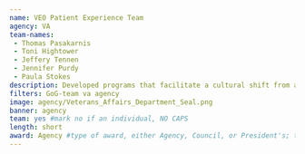 ```yaml
---
name: VEO Patient Experience Team
agency: VA
team-names:
 - Thomas Pasakarnis
 - Toni Hightower
 - Jeffery Tennen
 - Jennifer Purdy
 - Paula Stokes
description: Developed programs that facilitate a cultural shift from a traditional bureaucratic system to a patient-focused system. Their changes improved patient experience across 147 VA medical centers by empowering 360,000 employees with the knowledge and skills to deliver exceptional customer service.
filters: GoG-team va agency
image: agency/Veterans_Affairs_Department_Seal.png
banner: agency
team: yes #mark no if an individual, NO CAPS
length: short
award: Agency #type of award, either Agency, Council, or President's; this is case sensitive so make sure to match the options listed exactly. This section generates the format of the card
---
```

